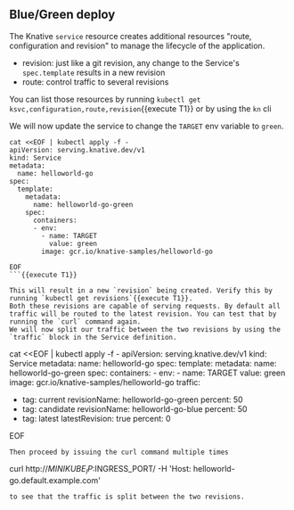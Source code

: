 ## Blue/Green deploy
The Knative `service` resource creates additional resources "route, configuration and revision" to manage the lifecycle of the application.
- revision: just like a git revision, any change to the Service's `spec.template` results in a new revision
- route: control traffic to several revisions

You can list those resources by running ```kubectl get ksvc,configuration,route,revision```{{execute T1}} or by using the `kn` cli

We will now update the service to change the `TARGET` env variable to `green`.

```
cat <<EOF | kubectl apply -f -
apiVersion: serving.knative.dev/v1
kind: Service
metadata:
  name: helloworld-go
spec:
  template:
    metadata:
      name: helloworld-go-green
    spec:
      containers:
      - env:
        - name: TARGET
          value: green
        image: gcr.io/knative-samples/helloworld-go

EOF
```{{execute T1}}

This will result in a new `revision` being created. Verify this by running `kubectl get revisions`{{execute T1}}.
Both these revisions are capable of serving requests. By default all traffic will be routed to the latest revision. You can test that by running the `curl` command again.
We will now split our traffic between the two revisions by using the `traffic` block in the Service definition.
```
cat <<EOF | kubectl apply -f -
apiVersion: serving.knative.dev/v1
kind: Service
metadata:
  name: helloworld-go
spec:
  template:
    metadata:
      name: helloworld-go-green
    spec:
      containers:
      - env:
        - name: TARGET
          value: green
        image: gcr.io/knative-samples/helloworld-go
  traffic:
  - tag: current
    revisionName: helloworld-go-green
    percent: 50
  - tag: candidate
    revisionName: helloworld-go-blue
    percent: 50
  - tag: latest
    latestRevision: true
    percent: 0

EOF

```{{execute T1}}
Then proceed by issuing the curl command multiple times
```
curl http://$MINIKUBE_IP:$INGRESS_PORT/ -H 'Host: helloworld-go.default.example.com'
```{{execute T1}}
to see that the traffic is split between the two revisions.
